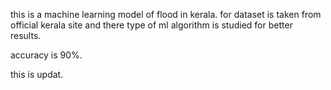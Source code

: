 this is a machine learning model of flood in kerala.
for dataset is taken from official kerala site and there type of ml algorithm is studied for better results.

accuracy is 90%.

this is updat.